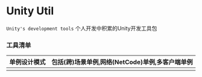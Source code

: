 # Unity Util
`Unity's development tools` 个人开发中积累的Unity开发工具包



### 工具清单

| 单例设计模式 | 包括(跨)场景单例,网络(NetCode)单例,多客户端单例 |
| ------------ | ----------------------------------------------- |
|              |                                                 |

